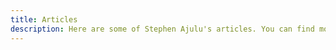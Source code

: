 ```yaml
---
title: Articles
description: Here are some of Stephen Ajulu's articles. You can find more at his blog: Ajulu's Thoughts. He is a Frontend Web Developer, Designer and Creator, interested in building digital products, brands and experiences.
---
```

